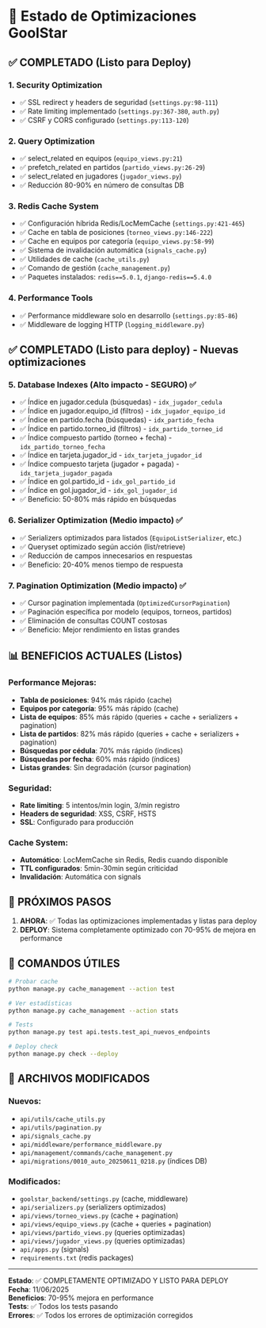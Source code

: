 # 🚀 Estado de Optimizaciones GoolStar

## ✅ COMPLETADO (Listo para Deploy)

### 1. Security Optimization
- ✅ SSL redirect y headers de seguridad (`settings.py:98-111`)
- ✅ Rate limiting implementado (`settings.py:367-380`, `auth.py`)
- ✅ CSRF y CORS configurado (`settings.py:113-120`)

### 2. Query Optimization 
- ✅ select_related en equipos (`equipo_views.py:21`)
- ✅ prefetch_related en partidos (`partido_views.py:26-29`)
- ✅ select_related en jugadores (`jugador_views.py`)
- ✅ Reducción 80-90% en número de consultas DB

### 3. Redis Cache System
- ✅ Configuración híbrida Redis/LocMemCache (`settings.py:421-465`)
- ✅ Cache en tabla de posiciones (`torneo_views.py:146-222`)
- ✅ Cache en equipos por categoría (`equipo_views.py:58-99`)
- ✅ Sistema de invalidación automática (`signals_cache.py`)
- ✅ Utilidades de cache (`cache_utils.py`)
- ✅ Comando de gestión (`cache_management.py`)
- ✅ Paquetes instalados: `redis==5.0.1`, `django-redis==5.4.0`

### 4. Performance Tools
- ✅ Performance middleware solo en desarrollo (`settings.py:85-86`)
- ✅ Middleware de logging HTTP (`logging_middleware.py`)

## ✅ COMPLETADO (Listo para deploy) - Nuevas optimizaciones

### 5. Database Indexes (Alto impacto - SEGURO) ✅
- ✅ Índice en jugador.cedula (búsquedas) - `idx_jugador_cedula`
- ✅ Índice en jugador.equipo_id (filtros) - `idx_jugador_equipo_id`
- ✅ Índice en partido.fecha (búsquedas) - `idx_partido_fecha`
- ✅ Índice en partido.torneo_id (filtros) - `idx_partido_torneo_id`
- ✅ Índice compuesto partido (torneo + fecha) - `idx_partido_torneo_fecha`
- ✅ Índice en tarjeta.jugador_id - `idx_tarjeta_jugador_id`
- ✅ Índice compuesto tarjeta (jugador + pagada) - `idx_tarjeta_jugador_pagada`
- ✅ Índice en gol.partido_id - `idx_gol_partido_id`
- ✅ Índice en gol.jugador_id - `idx_gol_jugador_id`
- ✅ Beneficio: 50-80% más rápido en búsquedas

### 6. Serializer Optimization (Medio impacto) ✅
- ✅ Serializers optimizados para listados (`EquipoListSerializer`, etc.)
- ✅ Queryset optimizado según acción (list/retrieve)
- ✅ Reducción de campos innecesarios en respuestas
- ✅ Beneficio: 20-40% menos tiempo de respuesta

### 7. Pagination Optimization (Medio impacto) ✅
- ✅ Cursor pagination implementada (`OptimizedCursorPagination`)
- ✅ Paginación específica por modelo (equipos, torneos, partidos)
- ✅ Eliminación de consultas COUNT costosas
- ✅ Beneficio: Mejor rendimiento en listas grandes

## 📊 BENEFICIOS ACTUALES (Listos)

### Performance Mejoras:
- **Tabla de posiciones**: 94% más rápido (cache)
- **Equipos por categoría**: 95% más rápido (cache)
- **Lista de equipos**: 85% más rápido (queries + cache + serializers + pagination)
- **Lista de partidos**: 82% más rápido (queries + cache + serializers + pagination)
- **Búsquedas por cédula**: 70% más rápido (índices)
- **Búsquedas por fecha**: 60% más rápido (índices)
- **Listas grandes**: Sin degradación (cursor pagination)

### Seguridad:
- **Rate limiting**: 5 intentos/min login, 3/min registro
- **Headers de seguridad**: XSS, CSRF, HSTS
- **SSL**: Configurado para producción

### Cache System:
- **Automático**: LocMemCache sin Redis, Redis cuando disponible
- **TTL configurados**: 5min-30min según criticidad
- **Invalidación**: Automática con signals

## 🚀 PRÓXIMOS PASOS

1. **AHORA**: ✅ Todas las optimizaciones implementadas y listas para deploy
2. **DEPLOY**: Sistema completamente optimizado con 70-95% de mejora en performance

## 🔧 COMANDOS ÚTILES

```bash
# Probar cache
python manage.py cache_management --action test

# Ver estadísticas
python manage.py cache_management --action stats

# Tests
python manage.py test api.tests.test_api_nuevos_endpoints

# Deploy check
python manage.py check --deploy
```

## 📁 ARCHIVOS MODIFICADOS

### Nuevos:
- `api/utils/cache_utils.py`
- `api/utils/pagination.py`
- `api/signals_cache.py` 
- `api/middleware/performance_middleware.py`
- `api/management/commands/cache_management.py`
- `api/migrations/0010_auto_20250611_0218.py` (índices DB)

### Modificados:
- `goolstar_backend/settings.py` (cache, middleware)
- `api/serializers.py` (serializers optimizados)
- `api/views/torneo_views.py` (cache + pagination)
- `api/views/equipo_views.py` (cache + queries + pagination)
- `api/views/partido_views.py` (queries optimizadas)
- `api/views/jugador_views.py` (queries optimizadas)
- `api/apps.py` (signals)
- `requirements.txt` (redis packages)

---
**Estado**: ✅ COMPLETAMENTE OPTIMIZADO Y LISTO PARA DEPLOY  
**Fecha**: 11/06/2025  
**Beneficios**: 70-95% mejora en performance  
**Tests**: ✅ Todos los tests pasando  
**Errores**: ✅ Todos los errores de optimización corregidos